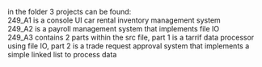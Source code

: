 in the folder 3 projects can be found:<br />
249_A1 is a console UI car rental inventory management system<br /> 
249_A2 is a payroll management system that implements file IO<br />
249_A3 contains 2 parts within the src file, part 1 is a tarrif data processor using file IO, part 2 is a trade request approval system that implements a simple linked list to process data<br />
